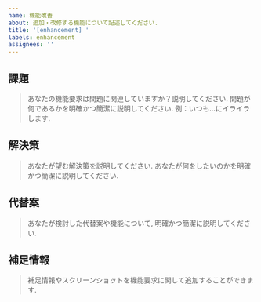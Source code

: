 ```yaml
---
name: 機能改善
about: 追加・改修する機能について記述してください.
title: '[enhancement] '
labels: enhancement
assignees: ''
---
```


## 課題

> あなたの機能要求は問題に関連していますか？説明してください.
> 問題が何であるかを明確かつ簡潔に説明してください. 例：いつも...にイライラします.

## 解決策

> あなたが望む解決策を説明してください.
> あなたが何をしたいのかを明確かつ簡潔に説明してください.

## 代替案

> あなたが検討した代替案や機能について, 明確かつ簡潔に説明してください.

## 補足情報

> 補足情報やスクリーンショットを機能要求に関して追加することができます.
